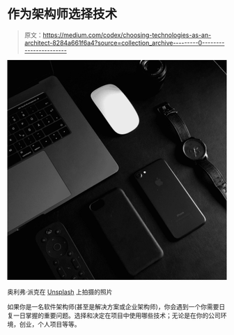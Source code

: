 # 作为架构师选择技术

> 原文：<https://medium.com/codex/choosing-technologies-as-an-architect-8284a661f6a4?source=collection_archive---------0----------------------->

![](img/f34920ac5e39c52d3539dcabac26bc82.png)

奥利弗·派克在 [Unsplash](https://unsplash.com?utm_source=medium&utm_medium=referral) 上拍摄的照片

如果你是一名软件架构师(甚至是解决方案或企业架构师)，你会遇到一个你需要日复一日掌握的重要问题。选择和决定在项目中使用哪些技术；无论是在你的公司环境，创业，个人项目等等。